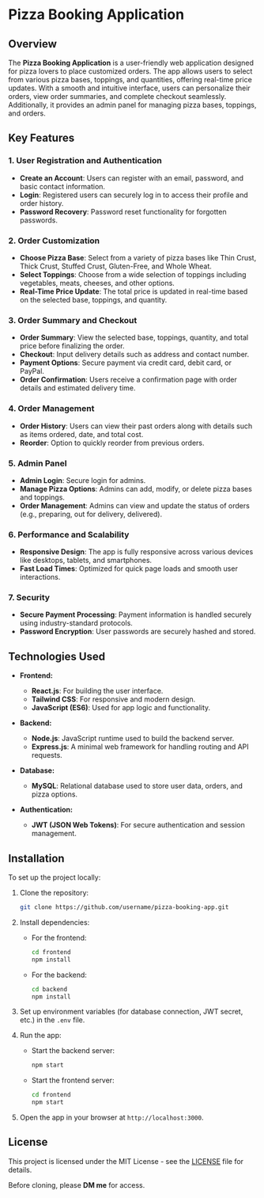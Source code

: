 # Pizza Booking Application

## Overview

The **Pizza Booking Application** is a user-friendly web application designed for pizza lovers to place customized orders. The app allows users to select from various pizza bases, toppings, and quantities, offering real-time price updates. With a smooth and intuitive interface, users can personalize their orders, view order summaries, and complete checkout seamlessly. Additionally, it provides an admin panel for managing pizza bases, toppings, and orders.

## Key Features

### 1. **User Registration and Authentication**
   - **Create an Account**: Users can register with an email, password, and basic contact information.
   - **Login**: Registered users can securely log in to access their profile and order history.
   - **Password Recovery**: Password reset functionality for forgotten passwords.

### 2. **Order Customization**
   - **Choose Pizza Base**: Select from a variety of pizza bases like Thin Crust, Thick Crust, Stuffed Crust, Gluten-Free, and Whole Wheat.
   - **Select Toppings**: Choose from a wide selection of toppings including vegetables, meats, cheeses, and other options.
   - **Real-Time Price Update**: The total price is updated in real-time based on the selected base, toppings, and quantity.

### 3. **Order Summary and Checkout**
   - **Order Summary**: View the selected base, toppings, quantity, and total price before finalizing the order.
   - **Checkout**: Input delivery details such as address and contact number.
   - **Payment Options**: Secure payment via credit card, debit card, or PayPal.
   - **Order Confirmation**: Users receive a confirmation page with order details and estimated delivery time.

### 4. **Order Management**
   - **Order History**: Users can view their past orders along with details such as items ordered, date, and total cost.
   - **Reorder**: Option to quickly reorder from previous orders.

### 5. **Admin Panel**
   - **Admin Login**: Secure login for admins.
   - **Manage Pizza Options**: Admins can add, modify, or delete pizza bases and toppings.
   - **Order Management**: Admins can view and update the status of orders (e.g., preparing, out for delivery, delivered).

### 6. **Performance and Scalability**
   - **Responsive Design**: The app is fully responsive across various devices like desktops, tablets, and smartphones.
   - **Fast Load Times**: Optimized for quick page loads and smooth user interactions.

### 7. **Security**
   - **Secure Payment Processing**: Payment information is handled securely using industry-standard protocols.
   - **Password Encryption**: User passwords are securely hashed and stored.

## Technologies Used

- **Frontend:**
  - **React.js**: For building the user interface.
  - **Tailwind CSS**: For responsive and modern design.
  - **JavaScript (ES6)**: Used for app logic and functionality.

- **Backend:**
  - **Node.js**: JavaScript runtime used to build the backend server.
  - **Express.js**: A minimal web framework for handling routing and API requests.

- **Database:**
  - **MySQL**: Relational database used to store user data, orders, and pizza options.

- **Authentication:**
  - **JWT (JSON Web Tokens)**: For secure authentication and session management.

## Installation

To set up the project locally:

1. Clone the repository:
   ```bash
   git clone https://github.com/username/pizza-booking-app.git
   ```

2. Install dependencies:
   - For the frontend:
     ```bash
     cd frontend
     npm install
     ```
   - For the backend:
     ```bash
     cd backend
     npm install
     ```

3. Set up environment variables (for database connection, JWT secret, etc.) in the `.env` file.

4. Run the app:
   - Start the backend server:
     ```bash
     npm start
     ```
   - Start the frontend server:
     ```bash
     cd frontend
     npm start
     ```

5. Open the app in your browser at `http://localhost:3000`.

## License

This project is licensed under the MIT License - see the [LICENSE](VasanthSM) file for details.

Before cloning, please **DM me** for access.
